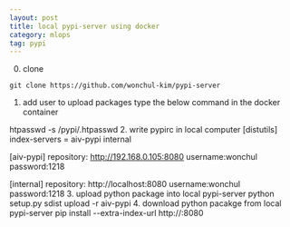 ```yaml
---
layout: post
title: local pypi-server using docker
category: mlops
tag: pypi
---
```



0. clone
```
git clone https://github.com/wonchul-kim/pypi-server
```

1. add user to upload packages
type the below command in the docker container

htpasswd -s /pypi/.htpasswd <username>
2. write pypirc in local computer
[distutils]
index-servers =
    aiv-pypi
    internal

[aiv-pypi]
repository: http://192.168.0.105:8080
username:wonchul
password:1218

[internal]
repository: http://localhost:8080
username:wonchul
password:1218
3. upload python package into local pypi-server
python setup.py sdist upload -r aiv-pypi
4. download python pacakge from local pypi-server
pip install --extra-index-url http://<server IP adress>:8080 <package name>
